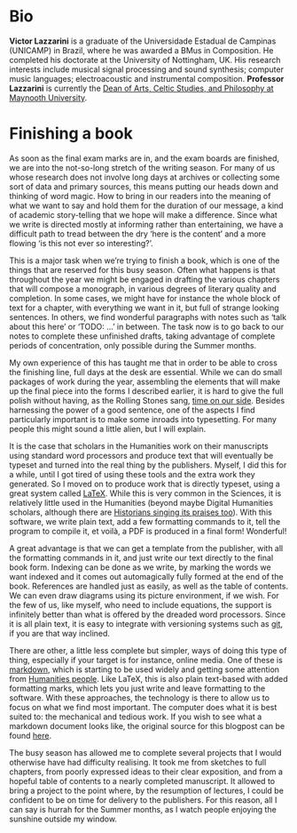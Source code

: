 Bio
=======
**Victor Lazzarini** is a graduate of the Universidade Estadual de Campinas (UNICAMP) in Brazil, where he was awarded a BMus in Composition. He completed his doctorate at the University of Nottingham, UK. His research interests include musical signal processing and sound synthesis; computer music languages; electroacoustic and instrumental composition. **Professor Lazzarini** is currently the [Dean of Arts, Celtic Studies, and Philosophy at
Maynooth University](https://www.maynoothuniversity.ie/faculty-arts-celtic-studies-philosophy).

Finishing a book 
============

As soon as the final exam marks are in, and the exam boards are finished, we are into the not-so-long stretch of the writing season. For many of us whose research does not involve long days at archives or collecting some sort of data and primary sources, this means putting our heads down and thinking of word magic. How to bring in our readers into the meaning of what we want to say and hold them for the duration of our message, a kind of academic story-telling that we hope will make a difference. Since what we write is directed mostly at informing rather than entertaining, we have a difficult path to tread between the dry ‘here is the content’ and a more flowing ‘is this not ever so interesting?’.

This is a major task when we’re trying to finish a book, which is one of the things that are reserved for this busy season. Often what happens is that throughout the year we might be engaged in drafting the various chapters that will compose a monograph, in various degrees of literary quality and completion. In some cases, we might have for instance the whole block of text for a chapter, with everything we want in it, but full of strange looking sentences. In others, we find wonderful paragraphs with notes such as ‘talk about this here’ or ‘TODO: …’ in between. The task now is to go back to our notes to complete these unfinished drafts, taking advantage of complete periods of concentration, only possible during the Summer months.

My own experience of this has taught me that in order to be able to cross the finishing line, full days at the desk are essential. While we can do small packages of work during the year, assembling the elements that will make up the final piece into the forms I described earlier, it is hard to give the full polish without having, as the Rolling Stones sang, [time on our side](https://www.youtube.com/watch?v=rIE2GAqnFGw). Besides harnessing the power of a good sentence, one of the aspects I find particularly important is to make some inroads into typesetting. For many people this might sound a little alien, but I will explain.

It is the case that scholars in the Humanities work on their manuscripts using standard word processors and produce text that will eventually be typeset and turned into the real thing by the publishers. Myself, I did this for a while, until I got tired of using these tools and the extra work they generated. So I moved on to produce work that is directly typeset, using a great system called [LaTeX](https://www.latex-project.org/). While this is very common in the Sciences, it is relatively little used in the Humanities (beyond maybe Digital Humanities scholars, although there are [Historians singing its praises too](http://historytothepublic.org/latex-a-scientists-trade-secret-to-writing/)). With this software, we write plain text, add a few formatting commands to it, tell the program to compile it, et voilà, a PDF is produced in a final form! Wonderful! 

A great advantage is that we can get a template from the publisher, with all the formatting commands in it, and just write our text directly to the final book form. Indexing can be done as we write, by marking the words we want indexed and it comes out automagically fully formed at the end of the book. References are handled just as easily, as well as the table of contents. We can even draw diagrams using its picture environment, if we wish. For the few of us, like myself, who need to include equations, the support is infinitely better than what is offered by the dreaded word processors. Since it is all plain text, it is easy to integrate with versioning systems such as [git](https://git-scm.com/), if you are that way inclined. 

There are other, a little less complete but simpler, ways of doing this type of thing, especially if your target is for instance, online media. One of these is [markdown](https://daringfireball.net/projects/markdown/), which is starting to be used widely and getting some attention from [Humanities people](http://historytothepublic.org/introduction-markdown/). Like LaTeX, this is also plain text-based with added formatting marks, which lets you just write and leave formatting to the software. With these approaches, the technology is there to allow us to focus on what we find most important. The computer does what it is best suited to: the mechanical and tedious work. If you wish to see what a markdown document
looks like, the original source for this blogpost can be found [here](https://vlazzarini.github.io/misc/blog.md).

The busy season has allowed me to complete several projects that I would otherwise have had difficulty realising. It took me from sketches to full chapters, from poorly expressed ideas to their clear exposition, and from a hopeful table of contents to a nearly completed manuscript. It allowed to bring a project to the point where, by the resumption of lectures, I could be confident to be on time for delivery to the publishers. For this reason, all I can say is hurrah for the Summer months, as I watch people enjoying the sunshine outside my window.

